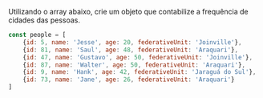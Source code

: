 Utilizando o array abaixo, crie um objeto que contabilize a frequência de cidades das pessoas.

~~~javascript
const people = [
    {id: 5, name: 'Jesse', age: 20, federativeUnit: 'Joinville'},
    {id: 81, name: 'Saul', age: 48, federativeUnit: 'Araquari'},
    {id: 47, name: 'Gustavo', age: 50, federativeUnit: 'Joinville'},
    {id: 87, name: 'Walter', age: 50, federativeUnit: 'Araquari'},
    {id: 9, name: 'Hank', age: 42, federativeUnit: 'Jaraguá do Sul'},
    {id: 73, name: 'Jane', age: 26, federativeUnit: 'Araquari'}
]
~~~
